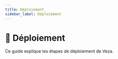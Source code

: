```yaml
---
title: Déploiement
sidebar_label: Déploiement
---
```


# 🚚 Déploiement

Ce guide explique les étapes de déploiement de Veza. 